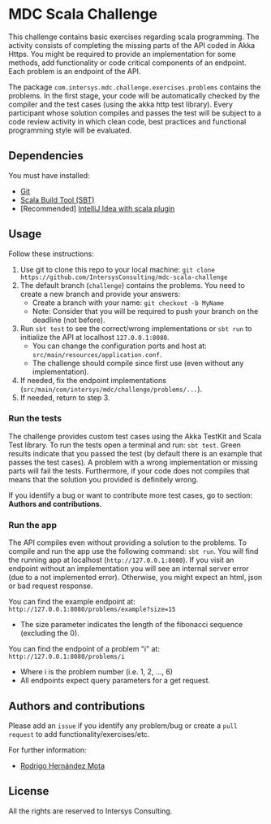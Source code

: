 # MDC Scala Challenge

This challenge contains basic exercises regarding scala programming. The activity consists of 
completing the missing parts of the API coded in Akka Https. You might be required to provide an implementation for 
some methods, add functionality or code critical components of an endpoint. Each problem is an endpoint of the API. 

The package `com.intersys.mdc.challenge.exercises.problems` contains the problems. In the first stage, 
your code will be automatically checked by the compiler and the test cases (using the akka http test library). Every 
participant whose solution compiles and passes the test will be subject to a code review activity in which clean code,
best practices and functional programming style will be evaluated.   

## Dependencies

You must have installed:
* [Git](https://git-scm.com/)
* [Scala Build Tool (SBT)](https://www.scala-sbt.org/)
* [Recommended] [IntelliJ Idea with scala plugin](https://www.jetbrains.com/idea/)

## Usage

Follow these instructions:
1. Use git to clone this repo to your local machine: `git clone https://github.com/IntersysConsulting/mdc-scala-challenge`
2. The default branch (`challenge`) contains the problems. You need to create a new branch and provide your answers: 
    * Create a branch with your name: `git checkout -b MyName`
    * Note: Consider that you will be required to push your branch on the deadline (not before).
3. Run `sbt test` to see the correct/wrong implementations or `sbt run` to initialize the API at localhost `127.0.0.1:8080`.
    * You can change the configuration ports and host at: `src/main/resources/application.conf`.
    * The challenge should compile since first use (even without any implementation).  
4. If needed, fix the endpoint implementations (`src/main/com/intersys/mdc/challenge/problems/...`).
5. If needed, return to step 3. 

### Run the tests
The challenge provides custom test cases using the Akka TestKit and Scala Test library. To run the tests 
open a terminal and run: `sbt test`. Green results indicate that you passed the test (by default there is an example
that passes the test cases). A problem with a wrong implementation or missing parts will fail the tests. Furthermore, 
if your code does not compiles that means that the solution you provided is definitely wrong.  

If you identify a bug or want to contribute more test cases, go to section: **Authors and contributions**.

### Run the app
The API compiles even without providing a solution to the problems. To compile and run the app use the following 
command: `sbt run`. You will find the running app at localhost (`http://127.0.0.1:8080`). If you visit an endpoint 
without an implementation you will see an internal server error (due to a not implemented error). 
Otherwise, you might expect an html, json or bad request response. 

You can find the example endpoint at: `http://127.0.0.1:8080/problems/example?size=15`
* The size parameter indicates the length of the fibonacci sequence (excluding the 0).

You can find the endpoint of a problem "i" at: `http://127.0.0.1:8080/problems/i`
* Where i is the problem number (i.e. 1, 2, ..., 6)
* All endpoints expect query parameters for a get request. 

## Authors and contributions

Please add an `issue` if you identify any problem/bug or create a `pull request` to add functionality/exercises/etc. 

For further information:
* [Rodrigo Hernández Mota](https://github.com/rhdzmota)

## License

All the rights are reserved to Intersys Consulting. 
